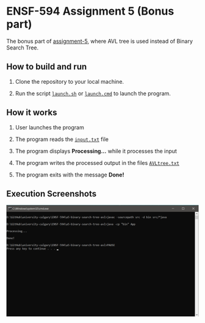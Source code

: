 # ENSF-594 Assignment 5 (Bonus part)

The bonus part of [assignment-5](https://github.com/meng-ucalgary/ensf-594-assignment-5), where AVL tree is used instead of Binary Search Tree.

## How to build and run

1. Clone the repository to your local machine.

2. Run the script [`launch.sh`](launch.sh) or [`launch.cmd`](launch.cmd) to launch the program.

## How it works

1. User launches the program

2. The program reads the [`input.txt`](input.txt) file

3. The program displays <b>Processing...</b> while it processes the input

4. The program writes the processed output in the files [`AVLtree.txt`](AVLtree.txt)

5. The program exits with the message <b>Done!</b>

## Execution Screenshots

![Screenshot](Images/screenshot.png)
